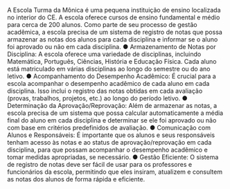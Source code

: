 A Escola Turma da Mônica é uma pequena instituição de ensino localizada no interior do CE.
A escola oferece cursos de ensino fundamental e médio para cerca de 200 alunos. Como
parte de seu processo de gestão acadêmica, a escola precisa de um sistema de registro de
notas que possa armazenar as notas dos alunos para cada disciplina e informar se o aluno
foi aprovado ou não em cada disciplina.
● Armazenamento de Notas por Disciplina: A escola oferece uma variedade de
disciplinas, incluindo Matemática, Português, Ciências, História e Educação Física.
Cada aluno está matriculado em várias disciplinas ao longo do semestre ou do ano
letivo.
● Acompanhamento do Desempenho Acadêmico: É crucial para a escola
acompanhar o desempenho acadêmico de cada aluno em cada disciplina. Isso inclui o
registro das notas obtidas em cada avaliação (provas, trabalhos, projetos, etc.) ao
longo do período letivo.
● Determinação da Aprovação/Reprovação: Além de armazenar as notas, a escola
precisa de um sistema que possa calcular automaticamente a média final do aluno em
cada disciplina e determinar se ele foi aprovado ou não com base em critérios
predefinidos de avaliação.
● Comunicação com Alunos e Responsáveis: É importante que os alunos e seus
responsáveis tenham acesso às notas e ao status de aprovação/reprovação em cada
disciplina, para que possam acompanhar o desempenho acadêmico e tomar medidas
apropriadas, se necessário.
● Gestão Eficiente: O sistema de registro de notas deve ser fácil de usar para os
professores e funcionários da escola, permitindo que eles insiram, atualizem e
consultem as notas dos alunos de forma rápida e eficiente.
